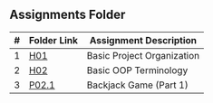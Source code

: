 ##  Assignments Folder

|   #   | Folder Link | Assignment Description |
| :---: | ----------- | ---------------------- |
|   1   |[H01](https://github.com/asaiahL9/2143-OOP-logan/tree/master/Assignments/H01)      |Basic Project Organization|
|   2   |[H02](https://github.com/asaiahL9/2143-OOP-logan/tree/master/Assignments/H02) | Basic OOP Terminology |
|   3   |[P02.1](https://github.com/asaiahL9/2143-OOP-logan/tree/master/Assignments/P02.1)|Backjack Game (Part 1)|

